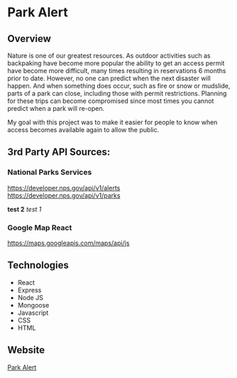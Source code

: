 # Park Alert

## Overview

Nature is one of our greatest resources.  As outdoor activities such as backpaking have become more popular the ability to get an access permit have become more difficult, many times resulting in reservations 6 months prior to date.  However, no one can predict when the next disaster will happen.  And when something does occur, 
 such as fire or snow or mudslide, parts of a park can close, including those with permit restrictions.  Planning for these trips can become compromised since most times you cannot predict when a park will re-open.

 My goal with this project was to make it easier for people to know when access becomes available again to allow the public.

## 3rd Party API Sources:

### National Parks Services
https://developer.nps.gov/api/v1/alerts<br>
https://developer.nps.gov/api/v1/parks

**test 2**
*test 1*

### Google Map React
https://maps.googleapis.com/maps/api/js

## Technologies
<ul>
<li>React</li>
<li>Express</li>
<li>Node JS</li>
<li>Mongoose</li>
<li>Javascript</li>
<li>CSS</li>
<li>HTML</li>
</ul>



## Website

<a href="https://intense-headland-71507.herokuapp.com/home">Park Alert</a>
